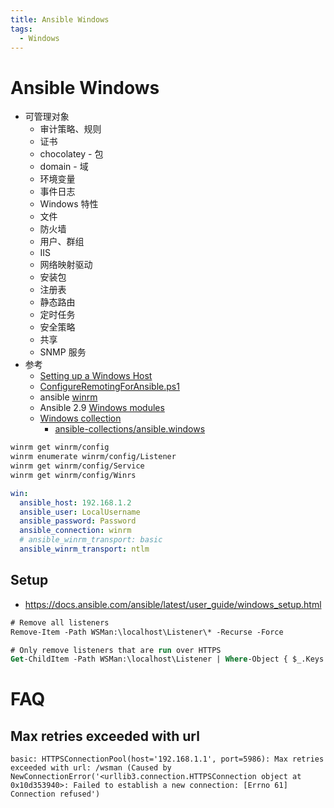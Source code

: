 ```yaml
---
title: Ansible Windows
tags:
  - Windows
---
```


# Ansible Windows

- 可管理对象
  - 审计策略、规则
  - 证书
  - chocolatey - 包
  - domain - 域
  - 环境变量
  - 事件日志
  - Windows 特性
  - 文件
  - 防火墙
  - 用户、群组
  - IIS
  - 网络映射驱动
  - 安装包
  - 注册表
  - 静态路由
  - 定时任务
  - 安全策略
  - 共享
  - SNMP 服务
- 参考
  - [Setting up a Windows Host](https://docs.ansible.com/ansible/latest/user_guide/windows_setup.html)
  - [ConfigureRemotingForAnsible.ps1](https://github.com/ansible/ansible/blob/devel/examples/scripts/ConfigureRemotingForAnsible.ps1)
  - ansible [winrm](https://docs.ansible.com/ansible/latest/user_guide/windows_winrm.html)
  - Ansible 2.9 [Windows modules](https://docs.ansible.com/ansible/2.9/modules/list_of_windows_modules.html)
  - [Windows collection](https://docs.ansible.com/ansible/latest/collections/ansible/windows/index.html)
    - [ansible-collections/ansible.windows](https://github.com/ansible-collections/ansible.windows)

```bash
winrm get winrm/config
winrm enumerate winrm/config/Listener
winrm get winrm/config/Service
winrm get winrm/config/Winrs
```

```yaml
win:
  ansible_host: 192.168.1.2
  ansible_user: LocalUsername
  ansible_password: Password
  ansible_connection: winrm
  # ansible_winrm_transport: basic
  ansible_winrm_transport: ntlm
```

## Setup

- https://docs.ansible.com/ansible/latest/user_guide/windows_setup.html

```ps
# Remove all listeners
Remove-Item -Path WSMan:\localhost\Listener\* -Recurse -Force

# Only remove listeners that are run over HTTPS
Get-ChildItem -Path WSMan:\localhost\Listener | Where-Object { $_.Keys -contains "Transport=HTTPS" } | Remove-Item -Recurse -Force
```

# FAQ

## Max retries exceeded with url

```
basic: HTTPSConnectionPool(host='192.168.1.1', port=5986): Max retries exceeded with url: /wsman (Caused by NewConnectionError('<urllib3.connection.HTTPSConnection object at 0x10d353940>: Failed to establish a new connection: [Errno 61] Connection refused')
```
